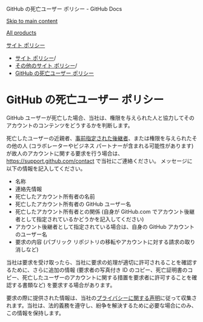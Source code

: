 GitHub の死亡ユーザー ポリシー - GitHub Docs

[Skip to main content](#main-content)

[All products](/ja)

[サイト ポリシー](/ja/site-policy)

* [サイト ポリシー](/ja/site-policy)/
* [その他のサイト ポリシー](/ja/site-policy/other-site-policies)/
* [GitHub の死亡ユーザー ポリシー](/ja/site-policy/other-site-policies/github-deceased-user-policy)

GitHub の死亡ユーザー ポリシー
==========

GitHub ユーザーが死亡した場合、当社は、権限を与えられた人と協力してそのアカウントのコンテンツをどうするかを判断します。

死亡したユーザーの近親者、[事前指定された後継者](/ja/account-and-profile/setting-up-and-managing-your-personal-account-on-github/managing-access-to-your-personal-repositories/maintaining-ownership-continuity-of-your-personal-accounts-repositories)、または権限を与えられたその他の人 (コラボレーターやビジネス パートナーが含まれる可能性があります) が故人のアカウントに関する要求を行う場合は、<https://support.github.com/contact> で当社にご連絡ください。 メッセージに以下の情報を記入してください。

* 名称
* 連絡先情報
* 死亡したアカウント所有者の名前
* 死亡したアカウント所有者の GitHub ユーザー名
* 死亡したアカウント所有者との関係 (自身が GitHub.com でアカウント後継者として指定されているかどうかを記入してください)
* アカウント後継者として指定されている場合は、自身の GitHub アカウントのユーザー名
* 要求の内容 (パブリック リポジトリの移転やアカウントに対する請求の取り消しなど)

当社は要求を受け取ったら、当社に要求の処理が適切に許可されることを確認するために、さらに追加の情報 (要求者の写真付き ID のコピー、死亡証明書のコピー、死亡したユーザーのアカウントに関する措置を要求者に許可することを確認する書類など) を要求する場合があります。

要求の際に提供された情報は、当社の[プライバシーに関する声明](/ja/site-policy/privacy-policies/github-privacy-statement)に従って収集されます。当社は、法的義務を遵守し、紛争を解決するために必要な場合にのみ、この情報を保持します。

